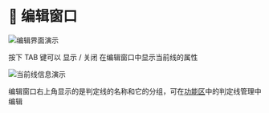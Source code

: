 # 🌟 编辑窗口

![编辑界面演示](/assets/img/content/编辑界面演示.avif)

按下 TAB 键可以 显示 / 关闭 在编辑窗口中显示当前线的属性

![当前线信息演示](/assets/img/content/当前线信息演示.avif)

编辑窗口右上角显示的是判定线的名称和它的分组，可在[功能区](functions.md)中的判定线管理中编辑